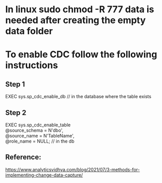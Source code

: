 # In linux sudo chmod -R 777 data is needed after creating the empty data folder

# To enable CDC follow the following instructions
## Step 1 
EXEC sys.sp_cdc_enable_db // in the database where the table exists
## Step 2 
EXEC sys.sp_cdc_enable_table   
@source_schema = N'dbo',  
@source_name   = N'TableName',  
@role_name     = NULL;
  // in the db
## Reference: 
https://www.analyticsvidhya.com/blog/2021/07/3-methods-for-implementing-change-data-capture/